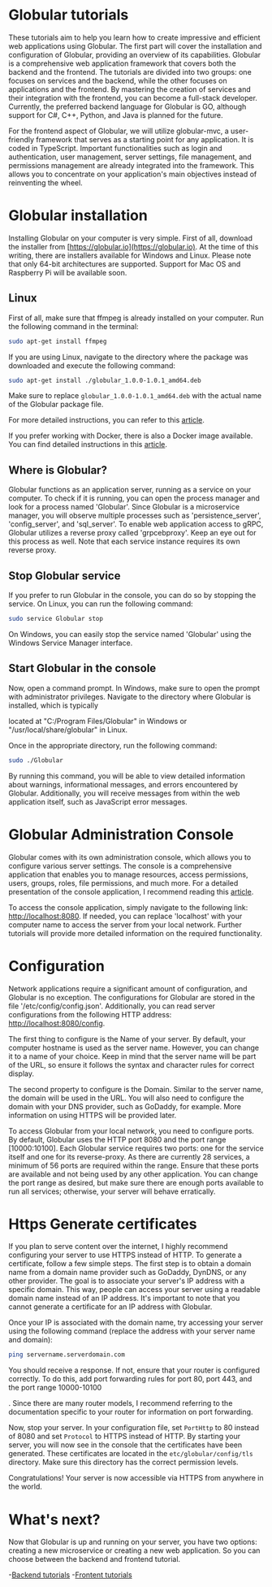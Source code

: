 # Globular tutorials

These tutorials aim to help you learn how to create impressive and efficient web applications using Globular. The first part will cover the installation and configuration of Globular, providing an overview of its capabilities. Globular is a comprehensive web application framework that covers both the backend and the frontend. The tutorials are divided into two groups: one focuses on services and the backend, while the other focuses on applications and the frontend. By mastering the creation of services and their integration with the frontend, you can become a full-stack developer. Currently, the preferred backend language for Globular is GO, although support for C#, C++, Python, and Java is planned for the future.

For the frontend aspect of Globular, we will utilize globular-mvc, a user-friendly framework that serves as a starting point for any application. It is coded in TypeScript. Important functionalities such as login and authentication, user management, server settings, file management, and permissions management are already integrated into the framework. This allows you to concentrate on your application's main objectives instead of reinventing the wheel.

# Globular installation

Installing Globular on your computer is very simple. First of all, download the installer from [https://globular.io](https://globular.io). At the time of this writing, there are installers available for Windows and Linux. Please note that only 64-bit architectures are supported. Support for Mac OS and Raspberry Pi will be available soon.

## Linux

First of all, make sure that ffmpeg is already installed on your computer. Run the following command in the terminal:

```bash
sudo apt-get install ffmpeg
```

If you are using Linux, navigate to the directory where the package was downloaded and execute the following command:

```bash
sudo apt-get install ./globular_1.0.0-1.0.1_amd64.deb
```

Make sure to replace `globular_1.0.0-1.0.1_amd64.deb` with the actual name of the Globular package file.

For more detailed instructions, you can refer to this [article](https://medium.com/@dave.courtois60/in-this-article-i-will-guide-you-through-the-installation-and-configuration-of-your-personal-cloud-f8bdce33d33a).

If you prefer working with Docker, there is also a Docker image available. You can find detailed instructions in this [article](https://medium.com/@dave.courtois60/installing-globular-using-docker-fabd4f96b095).

## Where is Globular?

Globular functions as an application server, running as a service on your computer. To check if it is running, you can open the process manager and look for a process named 'Globular'. Since Globular is a microservice manager, you will observe multiple processes such as 'persistence_server', 'config_server', and 'sql_server'. To enable web application access to gRPC, Globular utilizes a reverse proxy called 'grpcebproxy'. Keep an eye out for this process as well. Note that each service instance requires its own reverse proxy.

## Stop Globular service

If you prefer to run Globular in the console, you can do so by stopping the service. On Linux, you can run the following command:

```bash
sudo service Globular stop
```

On Windows, you can easily stop the service named 'Globular' using the Windows Service Manager interface.

## Start Globular in the console

Now, open a command prompt. In Windows, make sure to open the prompt with administrator privileges. Navigate to the directory where Globular is installed, which is typically

 located at "C:/Program Files/Globular" in Windows or "/usr/local/share/globular" in Linux.

Once in the appropriate directory, run the following command:

```bash
sudo ./Globular
```

By running this command, you will be able to view detailed information about warnings, informational messages, and errors encountered by Globular. Additionally, you will receive messages from within the web application itself, such as JavaScript error messages.

# Globular Administration Console

Globular comes with its own administration console, which allows you to configure various server settings. The console is a comprehensive application that enables you to manage resources, access permissions, users, groups, roles, file permissions, and much more. For a detailed presentation of the console application, I recommend reading this [article](https://medium.com/@dave.courtois60/here-comes-globular-5dee34eb52f8).

To access the console application, simply navigate to the following link: [http://localhost:8080](http://localhost:8080). If needed, you can replace 'localhost' with your computer name to access the server from your local network. Further tutorials will provide more detailed information on the required functionality.

# Configuration

Network applications require a significant amount of configuration, and Globular is no exception. The configurations for Globular are stored in the file '/etc/config/config.json'. Additionally, you can read server configurations from the following HTTP address: [http://localhost:8080/config](http://localhost:8080/config).

The first thing to configure is the Name of your server. By default, your computer hostname is used as the server name. However, you can change it to a name of your choice. Keep in mind that the server name will be part of the URL, so ensure it follows the syntax and character rules for correct display.

The second property to configure is the Domain. Similar to the server name, the domain will be used in the URL. You will also need to configure the domain with your DNS provider, such as GoDaddy, for example. More information on using HTTPS will be provided later.

To access Globular from your local network, you need to configure ports. By default, Globular uses the HTTP port 8080 and the port range [10000:10100]. Each Globular service requires two ports: one for the service itself and one for its reverse-proxy. As there are currently 28 services, a minimum of 56 ports are required within the range. Ensure that these ports are available and not being used by any other application. You can change the port range as desired, but make sure there are enough ports available to run all services; otherwise, your server will behave erratically.

# Https Generate certificates

If you plan to serve content over the internet, I highly recommend configuring your server to use HTTPS instead of HTTP. To generate a certificate, follow a few simple steps. The first step is to obtain a domain name from a domain name provider such as GoDaddy, DynDNS, or any other provider. The goal is to associate your server's IP address with a specific domain. This way, people can access your server using a readable domain name instead of an IP address. It's important to note that you cannot generate a certificate for an IP address with Globular.

Once your IP is associated with the domain name, try accessing your server using the following command (replace the address with your server name and domain):

```bash
ping servername.serverdomain.com
```

You should receive a response. If not, ensure that your router is configured correctly. To do this, add port forwarding rules for port 80, port 443, and the port range 10000-10100

. Since there are many router models, I recommend referring to the documentation specific to your router for information on port forwarding.

Now, stop your server. In your configuration file, set `PortHttp` to 80 instead of 8080 and set `Protocol` to HTTPS instead of HTTP. By starting your server, you will now see in the console that the certificates have been generated. These certificates are located in the `etc/globular/config/tls` directory. Make sure this directory has the correct permission levels.

Congratulations! Your server is now accessible via HTTPS from anywhere in the world.

# What's next?

Now that Globular is up and running on your server, you have two options: creating a new microservice or creating a new web application. So you can choose between the backend and frontend tutorial.

-[Backend tutorials](backend/README.md)
-[Frontent tutorials](frontend/README.md)
